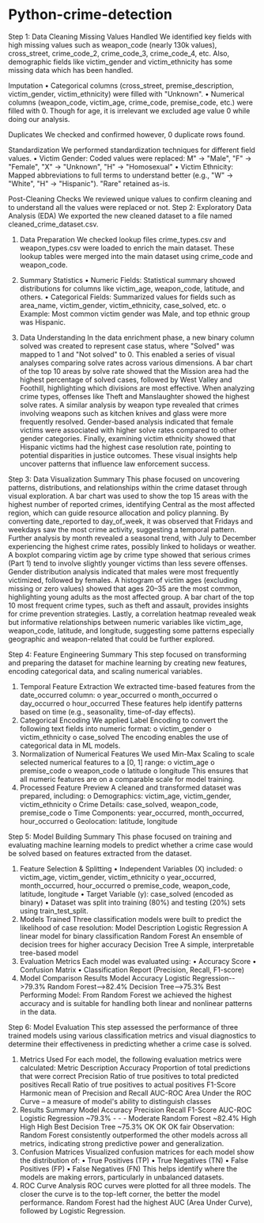 # Python-crime-detection
Step 1: Data Cleaning
Missing Values Handled
We identified key fields with high missing values such as weapon_code (nearly 130k values), cross_street, crime_code_2, crime_code_3, crime_code_4, etc. Also, demographic fields like victim_gender and victim_ethnicity has some missing data which has been handled.

Imputation
•	Categorical columns (cross_street, premise_description, victim_gender, victim_ethnicity) were filled with "Unknown".
•	Numerical columns (weapon_code, victim_age, crime_code, premise_code, etc.) were filled with 0. Though for age, it is irrelevant we excluded age value 0 while doing our analysis.

Duplicates
We checked and confirmed however, 0 duplicate rows found.

Standardization
We performed standardization techniques for different field values.
•	Victim Gender: Coded values were replaced:
M" → "Male", "F" → "Female", "X" → "Unknown", "H" → "Homosexual"
•	Victim Ethnicity: Mapped abbreviations to full terms to understand better (e.g., "W" → "White", "H" → "Hispanic"). "Rare" retained as-is.

Post-Cleaning Checks
We reviewed unique values to confirm cleaning and to understand all the values were replaced or not.
Step 2: Exploratory Data Analysis (EDA)
We exported the new cleaned dataset to a file named cleaned_crime_dataset.csv.

 1. Data Preparation
We checked lookup files crime_types.csv and weapon_types.csv were loaded to enrich the main dataset. These lookup tables were merged into the main dataset using crime_code and weapon_code.

3. Summary Statistics
•	Numeric Fields: Statistical summary showed distributions for columns like victim_age, weapon_code, latitude, and others.
•	Categorical Fields: Summarized values for fields such as area_name, victim_gender, victim_ethnicity, case_solved, etc.
o	Example: Most common victim gender was Male, and top ethnic group was Hispanic.

5. Data Understanding
In the data enrichment phase, a new binary column solved was created to represent case status, where "Solved" was mapped to 1 and "Not solved" to 0. This enabled a series of visual analyses comparing solve rates across various dimensions. A bar chart of the top 10 areas by solve rate showed that the Mission area had the highest percentage of solved cases, followed by West Valley and Foothill, highlighting which divisions are most effective. 
When analyzing crime types, offenses like Theft and Manslaughter showed the highest solve rates. A similar analysis by weapon type revealed that crimes involving weapons such as kitchen knives and glass were more frequently resolved. 
Gender-based analysis indicated that female victims were associated with higher solve rates compared to other gender categories.
Finally, examining victim ethnicity showed that Hispanic victims had the highest case resolution rate, pointing to potential disparities in justice outcomes. These visual insights help uncover patterns that influence law enforcement success.

Step 3: Data Visualization Summary
This phase focused on uncovering patterns, distributions, and relationships within the crime dataset through visual exploration. A bar chart was used to show the top 15 areas with the highest number of reported crimes, identifying Central as the most affected region, which can guide resource allocation and policy planning. 
By converting date_reported to day_of_week, it was observed that Fridays and weekdays saw the most crime activity, suggesting a temporal pattern. Further analysis by month revealed a seasonal trend, with July to December experiencing the highest crime rates, possibly linked to holidays or weather. A boxplot comparing victim age by crime type showed that serious crimes (Part 1) tend to involve slightly younger victims than less severe offenses. 
Gender distribution analysis indicated that males were most frequently victimized, followed by females. A histogram of victim ages (excluding missing or zero values) showed that ages 20–35 are the most common, highlighting young adults as the most affected group. A bar chart of the top 10 most frequent crime types, such as theft and assault, provides insights for crime prevention strategies. Lastly, a correlation heatmap revealed weak but informative relationships between numeric variables like victim_age, weapon_code, latitude, and longitude, suggesting some patterns especially geographic and weapon-related that could be further explored.

Step 4: Feature Engineering Summary
This step focused on transforming and preparing the dataset for machine learning by creating new features, encoding categorical data, and scaling numerical variables.
1. Temporal Feature Extraction
We extracted time-based features from the date_occurred column:
o	year_occurred
o	month_occurred
o	day_occurred
o	hour_occurred
These features help identify patterns based on time (e.g., seasonality, time-of-day effects).
 2. Categorical Encoding
We applied Label Encoding to convert the following text fields into numeric format:
o	victim_gender
o	victim_ethnicity
o	case_solved
The encoding enables the use of categorical data in ML models.
3. Normalization of Numerical Features
We used Min-Max Scaling to scale selected numerical features to a [0, 1] range:
o	victim_age
o	premise_code
o	weapon_code
o	latitude
o	longitude
This ensures that all numeric features are on a comparable scale for model training.
4. Processed Feature Preview
A cleaned and transformed dataset was prepared, including:
o	Demographics: victim_age, victim_gender, victim_ethnicity
o	Crime Details: case_solved, weapon_code, premise_code
o	Time Components: year_occurred, month_occurred, hour_occurred
o	Geolocation: latitude, longitude

Step 5: Model Building Summary
This phase focused on training and evaluating machine learning models to predict whether a crime case would be solved based on features extracted from the dataset.
1. Feature Selection & Splitting
•	Independent Variables (X) included:
o	victim_age, victim_gender, victim_ethnicity
o	year_occurred, month_occurred, hour_occurred
o	premise_code, weapon_code, latitude, longitude
•	Target Variable (y): case_solved (encoded as binary)
•	Dataset was split into training (80%) and testing (20%) sets using train_test_split.
2. Models Trained
Three classification models were built to predict the likelihood of case resolution:
Model	Description
Logistic Regression	A linear model for binary classification
Random Forest	An ensemble of decision trees for higher accuracy
Decision Tree	A simple, interpretable tree-based model
3. Evaluation Metrics
Each model was evaluated using:
•	Accuracy Score
•	Confusion Matrix
•	Classification Report (Precision, Recall, F1-score)
4. Model Comparison Results
Model	Accuracy
Logistic Regression-->79.3%
Random Forest-->82.4%
Decision Tree-->75.3%
Best Performing Model: From Random Forest we achieved the highest accuracy and is suitable for handling both linear and nonlinear patterns in the data.

Step 6: Model Evaluation
This step assessed the performance of three trained models using various classification metrics and visual diagnostics to determine their effectiveness in predicting whether a crime case is solved.
1. Metrics Used
For each model, the following evaluation metrics were calculated:
Metric	Description
Accuracy	Proportion of total predictions that were correct
Precision	Ratio of true positives to total predicted positives
Recall	Ratio of true positives to actual positives
F1-Score	Harmonic mean of Precision and Recall
AUC-ROC	Area Under the ROC Curve – a measure of model's ability to distinguish classes
2. Results Summary
Model	Accuracy	Precision	Recall	F1-Score	AUC-ROC
Logistic Regression	~79.3%	     -	    -	    - 	Moderate
Random Forest	~82.4%	High 	High	High	Best
Decision Tree	~75.3%	OK	OK	OK	fair
Observation:
Random Forest consistently outperformed the other models across all metrics, indicating strong predictive power and generalization.
3. Confusion Matrices
Visualized confusion matrices for each model show the distribution of:
•	True Positives (TP)
•	True Negatives (TN)
•	False Positives (FP)
•	False Negatives (FN)
This helps identify where the models are making errors, particularly in unbalanced datasets.
4. ROC Curve Analysis
ROC curves were plotted for all three models. The closer the curve is to the top-left corner, the better the model performance. Random Forest had the highest AUC (Area Under Curve), followed by Logistic Regression.
